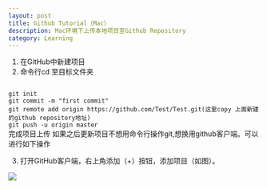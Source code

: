 ```yaml
---
layout: post
title: Github Tutorial（Mac）
description: Mac环境下上传本地项目至Github Repository
category: Learning
---
```


1. 在GitHub中新建项目
2. 命令行cd 至目标文件夹
<code>
git init
git commit -m "first commit"
git remote add origin https://github.com/Test/Test.git(这里copy 上面新建的github repository地址)
git push -u origin master
</code>
完成项目上传
如果之后更新项目不想用命令行操作git,想换用github客户端。可以进行如下操作

3. 打开GitHub客户端，右上角添加（+）按钮，添加项目（如图）。
<img src="\img\blog\githubAddRepository.png"> 
